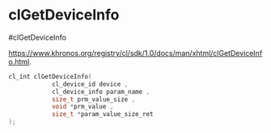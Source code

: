 
# clGetDeviceInfo
#clGetDeviceInfo

https://www.khronos.org/registry/cl/sdk/1.0/docs/man/xhtml/clGetDeviceInfo.html.

```c++
cl_int clGetDeviceInfo(  
			cl_device_id device ,  
			cl_device_info param_name ,  
			size_t prm_value_size ,  
			void *prm_value ,  
			size_t *param_value_size_ret 
);
```









